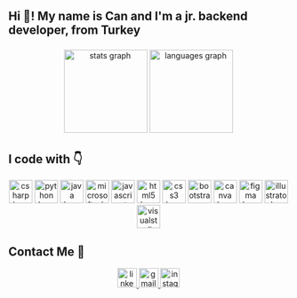 <h2 align="left">Hi 👋! My name is Can  and I'm a jr. backend developer, from Turkey</h2>

###

<div align="center">
  <img src="https://github-readme-stats.vercel.app/api?username=ahmetcancakar&hide_title=false&hide_rank=false&show_icons=true&include_all_commits=true&count_private=true&disable_animations=false&theme=dracula&locale=en&hide_border=false" height="150" alt="stats graph"  />
  <img src="https://github-readme-stats.vercel.app/api/top-langs?username=ahmetcancakar&locale=en&hide_title=false&layout=compact&card_width=320&langs_count=5&theme=dracula&hide_border=false" height="150" alt="languages graph"  />
</div>

###

## I code with 👇

<div align="center">
  <img src="https://cdn.jsdelivr.net/gh/devicons/devicon/icons/csharp/csharp-original.svg" height="42" width="42" alt="csharp logo"  />
  <img src="https://cdn.jsdelivr.net/gh/devicons/devicon/icons/python/python-original.svg" height="42" width="42" alt="python logo"  />
  <img src="https://cdn.jsdelivr.net/gh/devicons/devicon/icons/java/java-original.svg" height="42" width="42" alt="java logo"  />
    <img src="https://cdn.jsdelivr.net/gh/devicons/devicon/icons/microsoftsqlserver/microsoftsqlserver-plain-wordmark.svg" height="42" width="42" alt="microsoftsqlserver logo"  />
  <img src="https://cdn.jsdelivr.net/gh/devicons/devicon/icons/javascript/javascript-original.svg" height="42" width="42" alt="javascript logo"  />
  <img src="https://cdn.jsdelivr.net/gh/devicons/devicon/icons/html5/html5-original.svg" height="42" width="42" alt="html5 logo"  />
  <img src="https://cdn.jsdelivr.net/gh/devicons/devicon/icons/css3/css3-original.svg" height="42" width="42" alt="css3 logo"  />
  <img src="https://cdn.jsdelivr.net/gh/devicons/devicon/icons/bootstrap/bootstrap-original.svg" height="42" width="42" alt="bootstrap logo"  />
  <img src="https://cdn.jsdelivr.net/gh/devicons/devicon/icons/canva/canva-original.svg" height="42" width="42" alt="canva logo"  />
  <img src="https://cdn.jsdelivr.net/gh/devicons/devicon/icons/figma/figma-original.svg" height="42" width="42" alt="figma logo"  />
  <img src="https://cdn.jsdelivr.net/gh/devicons/devicon/icons/illustrator/illustrator-plain.svg" height="42" width="42" alt="illustrator logo"  />
  <img src="https://cdn.jsdelivr.net/gh/devicons/devicon/icons/visualstudio/visualstudio-plain.svg" height="42" width="42" alt="visualstudio logo"  />
</div>

###
## Contact Me 📨
<div align="center">
  <a href="https://www.linkedin.com/in/ahmetcancakar/" target="_blank">
    <img src="https://img.shields.io/static/v1?message=LinkedIn&logo=linkedin&label=&color=0077B5&logoColor=white&labelColor=&style=for-the-badge" height="35" alt="linkedin logo"  />
  </a>
  <a href="ahmetcanckr37@gmail.com" target="_blank">
    <img src="https://img.shields.io/static/v1?message=Gmail&logo=gmail&label=&color=D14836&logoColor=white&labelColor=&style=for-the-badge" height="35" alt="gmail logo"  />
  </a>
  <img src="https://img.shields.io/static/v1?message=Instagram&logo=instagram&label=&color=E4405F&logoColor=white&labelColor=&style=for-the-badge" height="35" alt="instagram logo"  />
</div>

###
